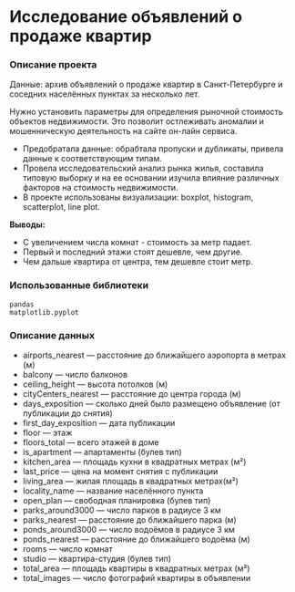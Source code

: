 # Исследование объявлений о продаже квартир

### Описание проекта
Данные: архив объявлений о продаже квартир в Санкт-Петербурге и соседних населённых пунктах за несколько лет. 

Нужно установить параметры для определения рыночной стоимость объектов недвижимости. Это позволит остлеживать аномалии и 
мошенническую деятельность на сайте он-лайн сервиса.

* Предобратала данные: обрабтала пропуски и дубликаты, привела данные к соответствующим типам.
* Провела исследовательский анализ рынка жилья, составила типовую выборку и на ее основании изучила
влияние различных факторов на стоимость недвижимости.
* В проекте использованы визуализации: boxplot, histogram, scatterplot, line plot.

**Выводы:**

* С увеличением числа комнат - стоимость за метр падает.
* Первый и последний этажи стоят дешевле, чем другие.
* Чем дальше квартира от центра, тем дешевле стоит метр.

### Использованные библиотеки

```
pandas
matplotlib.pyplot
```
### Описание данных

 - airports_nearest — расстояние до ближайшего аэропорта в метрах (м)
 - balcony — число балконов
 - ceiling_height — высота потолков (м)
 - cityCenters_nearest — расстояние до центра города (м)
 - days_exposition — сколько дней было размещено объявление (от публикации до снятия)
 - first_day_exposition — дата публикации
 - floor — этаж
 - floors_total — всего этажей в доме
 - is_apartment — апартаменты (булев тип)
 - kitchen_area — площадь кухни в квадратных метрах (м²)
 - last_price — цена на момент снятия с публикации
 - living_area — жилая площадь в квадратных метрах(м²)
 - locality_name — название населённого пункта
 - open_plan — свободная планировка (булев тип)
 - parks_around3000 — число парков в радиусе 3 км
 - parks_nearest — расстояние до ближайшего парка (м)
 - ponds_around3000 — число водоёмов в радиусе 3 км
 - ponds_nearest — расстояние до ближайшего водоёма (м)
 - rooms — число комнат
 - studio — квартира-студия (булев тип)
 - total_area — площадь квартиры в квадратных метрах (м²)
 - total_images — число фотографий квартиры в объявлении

